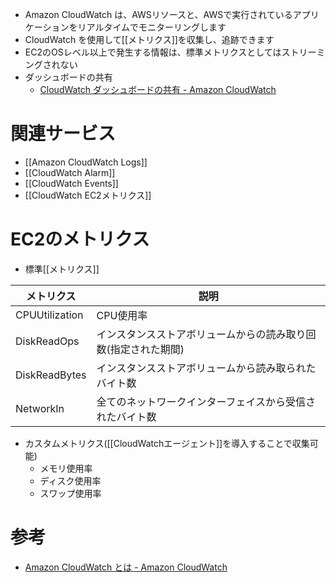- Amazon CloudWatch は、AWSリソースと、AWSで実行されているアプリケーションをリアルタイムでモニターリングします
- CloudWatch を使用して[[メトリクス]]を収集し、追跡できます
- EC2のOSレベル以上で発生する情報は、標準メトリクスとしてはストリーミングされない
 - ダッシュボードの共有
	 - [CloudWatch ダッシュボードの共有 - Amazon CloudWatch](https://docs.aws.amazon.com/ja_jp/AmazonCloudWatch/latest/monitoring/cloudwatch-dashboard-sharing.html)

# 関連サービス
- [[Amazon CloudWatch Logs]]
- [[CloudWatch Alarm]]
- [[CloudWatch Events]]
- [[CloudWatch EC2メトリクス]]

# EC2のメトリクス
- 標準[[メトリクス]]

| メトリクス     | 説明                                                           |
| -------------- | -------------------------------------------------------------- |
| CPUUtilization | CPU使用率                                                      |
| DiskReadOps    | インスタンスストアボリュームからの読み取り回数(指定された期間) |
| DiskReadBytes  | インスタンスストアボリュームから読み取られたバイト数           |
| NetworkIn      | 全てのネットワークインターフェイスから受信されたバイト数                                                               |

- カスタムメトリクス([[CloudWatchエージェント]]を導入することで収集可能)
	- メモリ使用率
	- ディスク使用率
	- スワップ使用率

# 参考
- [Amazon CloudWatch とは - Amazon CloudWatch](https://docs.aws.amazon.com/ja_jp/AmazonCloudWatch/latest/monitoring/WhatIsCloudWatch.html)
